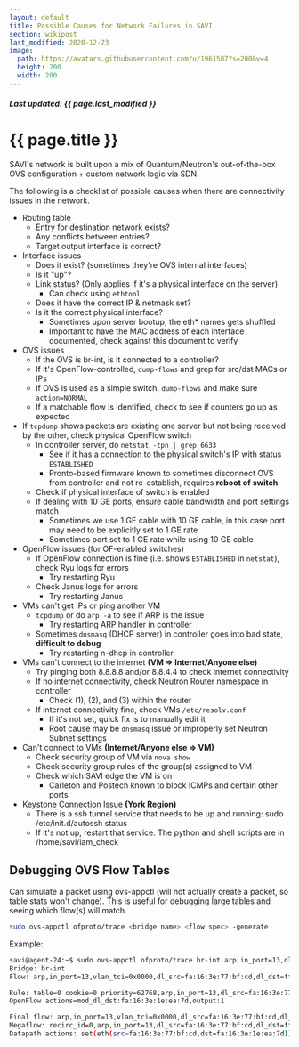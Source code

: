 ```yaml
---
layout: default
title: Possible Causes for Network Failures in SAVI
section: wikipost
last_modified: 2020-12-23
image:
  path: https://avatars.githubusercontent.com/u/1961587?s=200&v=4
  height: 200
  width: 200
---
```


##### *Last updated: {{ page.last_modified }}*

# {{ page.title }}

SAVI's network is built upon a mix of Quantum/Neutron's out-of-the-box OVS configuration + custom network logic via SDN.

The following is a checklist of possible causes when there are connectivity issues in the network.

* Routing table
	* Entry for destination network exists?
	* Any conflicts between entries?
	* Target output interface is correct?
* Interface issues
	* Does it exist? (sometimes they're OVS internal interfaces)
	* Is it "up"?
	* Link status? (Only applies if it's a physical interface on the server)
		* Can check using `ethtool`
	* Does it have the correct IP & netmask set?
	* Is it the correct physical interface?
		* Sometimes upon server bootup, the eth* names gets shuffled
		* Important to have the MAC address of each interface documented, check against this document to verify
* OVS issues
	* If the OVS is br-int, is it connected to a controller?
	* If it's OpenFlow-controlled, `dump-flows` and grep for src/dst MACs or IPs
	* If OVS is used as a simple switch, `dump-flows` and make sure `action=NORMAL`
	* If a matchable flow is identified, check to see if counters go up as expected
* If `tcpdump` shows packets are existing one server but not being received by the other, check physical OpenFlow switch
	* In controller server, do `netstat -tpn | grep 6633`
		* See if it has a connection to the physical switch's IP with status `ESTABLISHED`
		* Pronto-based firmware known to sometimes disconnect OVS from controller and not re-establish, requires **reboot of switch**
	* Check if physical interface of switch is enabled
	* If dealing with 10 GE ports, ensure cable bandwidth and port settings match
		* Sometimes we use 1 GE cable with 10 GE cable, in this case port may need to be explicitly set to 1 GE rate
		* Sometimes port set to 1 GE rate while using 10 GE cable
* OpenFlow issues (for OF-enabled switches)
	* If OpenFlow connection is fine (i.e. shows `ESTABLISHED` in `netstat`), check Ryu logs for errors
		* Try restarting Ryu
	* Check Janus logs for errors
		* Try restarting Janus
* VMs can't get IPs or ping another VM
	* `tcpdump` or do `arp -a` to see if ARP is the issue
		* Try restarting ARP handler in controller
	* Sometimes `dnsmasq` (DHCP server) in controller goes into bad state, **difficult to debug**
		* Try restarting n-dhcp in controller
* VMs can't connect to the internet **(VM => Internet/Anyone else)**
	* Try pinging both 8.8.8.8 and/or 8.8.4.4 to check internet connectivity
	* If no internet connectivity, check Neutron Router namespace in controller
		* Check (1), (2), and (3) within the router
	* If internet connectivity fine, check VMs `/etc/resolv.conf`
		* If it's not set, quick fix is to manually edit it
		* Root cause may be `dnsmasq` issue or improperly set Neutron Subnet settings
* Can't connect to VMs **(Internet/Anyone else => VM)**
	* Check security group of VM via `nova show`
	* Check security group rules of the group(s) assigned to VM
	* Check which SAVI edge the VM is on
		* Carleton and Postech known to block ICMPs and certain other ports
* Keystone Connection Issue **(York Region)**
	* There is a ssh tunnel service that needs to be up and running: sudo /etc/init.d/autossh status
	* If it's not up, restart that service. The python and shell scripts are in /home/savi/iam_check 

## Debugging OVS Flow Tables
Can simulate a packet using ovs-appctl (will not actually create a packet, so table stats won't change). This is useful for debugging large tables and seeing which flow(s) will match.
```bash
sudo ovs-appctl ofproto/trace <bridge name> <flow spec> -generate
```

Example:
```bash
savi@agent-24:~$ sudo ovs-appctl ofproto/trace br-int arp,in_port=13,dl_src=fa:16:3e:77:bf:cd,dl_dst=ff:ff:ff:ff:ff:ff -generate
Bridge: br-int
Flow: arp,in_port=13,vlan_tci=0x0000,dl_src=fa:16:3e:77:bf:cd,dl_dst=ff:ff:ff:ff:ff:ff,arp_spa=0.0.0.0,arp_tpa=0.0.0.0,arp_op=0,arp_sha=00:00:00:00:00:00,arp_tha=00:00:00:00:00:00

Rule: table=0 cookie=0 priority=62768,arp,in_port=13,dl_src=fa:16:3e:77:bf:cd,dl_dst=ff:ff:ff:ff:ff:ff
OpenFlow actions=mod_dl_dst:fa:16:3e:1e:ea:7d,output:1

Final flow: arp,in_port=13,vlan_tci=0x0000,dl_src=fa:16:3e:77:bf:cd,dl_dst=fa:16:3e:1e:ea:7d,arp_spa=0.0.0.0,arp_tpa=0.0.0.0,arp_op=0,arp_sha=00:00:00:00:00:00,arp_tha=00:00:00:00:00:00
Megaflow: recirc_id=0,arp,in_port=13,dl_src=fa:16:3e:77:bf:cd,dl_dst=ff:ff:ff:ff:ff:ff,arp_spa=0.0.0.0,arp_tpa=0.0.0.0,arp_op=0
Datapath actions: set(eth(src=fa:16:3e:77:bf:cd,dst=fa:16:3e:1e:ea:7d)),1
```
